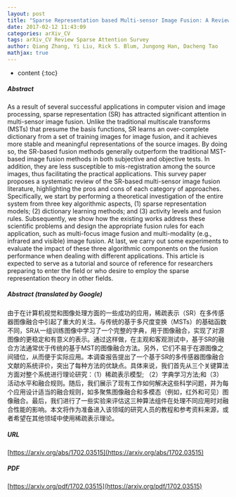 ```yaml
---
layout: post
title: "Sparse Representation based Multi-sensor Image Fusion: A Review"
date: 2017-02-12 11:43:09
categories: arXiv_CV
tags: arXiv_CV Review Sparse Attention Survey
author: Qiang Zhang, Yi Liu, Rick S. Blum, Jungong Han, Dacheng Tao
mathjax: true
---
```


* content
{:toc}

##### Abstract
As a result of several successful applications in computer vision and image processing, sparse representation (SR) has attracted significant attention in multi-sensor image fusion. Unlike the traditional multiscale transforms (MSTs) that presume the basis functions, SR learns an over-complete dictionary from a set of training images for image fusion, and it achieves more stable and meaningful representations of the source images. By doing so, the SR-based fusion methods generally outperform the traditional MST-based image fusion methods in both subjective and objective tests. In addition, they are less susceptible to mis-registration among the source images, thus facilitating the practical applications. This survey paper proposes a systematic review of the SR-based multi-sensor image fusion literature, highlighting the pros and cons of each category of approaches. Specifically, we start by performing a theoretical investigation of the entire system from three key algorithmic aspects, (1) sparse representation models; (2) dictionary learning methods; and (3) activity levels and fusion rules. Subsequently, we show how the existing works address these scientific problems and design the appropriate fusion rules for each application, such as multi-focus image fusion and multi-modality (e.g., infrared and visible) image fusion. At last, we carry out some experiments to evaluate the impact of these three algorithmic components on the fusion performance when dealing with different applications. This article is expected to serve as a tutorial and source of reference for researchers preparing to enter the field or who desire to employ the sparse representation theory in other fields.

##### Abstract (translated by Google)
由于在计算机视觉和图像处理方面的一些成功的应用，稀疏表示（SR）在多传感器图像融合中引起了重大的关注。与传统的基于多尺度变换（MSTs）的基础函数不同，SR从一组训练图像中学习了一个完整的字典，用于图像融合，实现了对源图像的更稳定和有意义的表示。通过这样做，在主观和客观测试中，基于SR的融合方法通常优于传统的基于MST的图像融合方法。另外，它们不易于在源图像之间错位，从而便于实际应用。本调查报告提出了一个基于SR的多传感器图像融合文献的系统评价，突出了每种方法的优缺点。具体来说，我们首先从三个关键算法方面对整个系统进行理论研究：（1）稀疏表示模型; （2）字典学习方法;和（3）活动水平和融合规则。随后，我们展示了现有工作如何解决这些科学问题，并为每个应用设计适当的融合规则，如多聚焦图像融合和多模态（例如，红外和可见）图像融合。最后，我们进行了一些实验来评估这三种算法组件在处理不同应用时对融合性能的影响。本文将作为准备进入该领域的研究人员的教程和参考资料来源，或者希望在其他领域中使用稀疏表示理论。

##### URL
[https://arxiv.org/abs/1702.03515](https://arxiv.org/abs/1702.03515)

##### PDF
[https://arxiv.org/pdf/1702.03515](https://arxiv.org/pdf/1702.03515)

